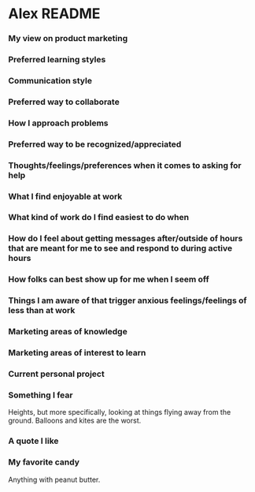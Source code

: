 # Alex README

### My view on product marketing

### Preferred learning styles

### Communication style

### Preferred way to collaborate

### How I approach problems

### Preferred way to be recognized/appreciated

### Thoughts/feelings/preferences when it comes to asking for help

### What I find enjoyable at work

### What kind of work do I find easiest to do when

### How do I feel about getting messages after/outside of hours that are meant for me to see and respond to during active hours

### How folks can best show up for me when I seem off

### Things I am aware of that trigger anxious feelings/feelings of less than at work

### Marketing areas of knowledge

### Marketing areas of interest to learn

### Current personal project

### Something I fear
Heights, but more specifically, looking at things flying away from the ground. Balloons and kites are the worst.

### A quote I like


### My favorite candy
Anything with peanut butter.